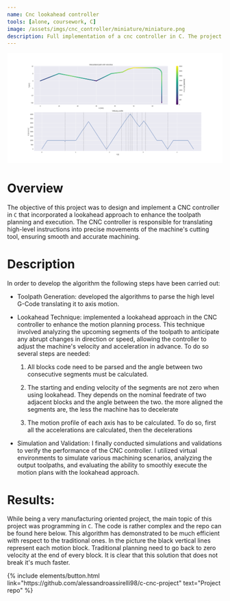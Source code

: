 ```yaml
---
name: Cnc lookahead controller
tools: [alone, coursework, C]
image: /assets/imgs/cnc_controller/miniature/miniature.png
description: Full implementation of a cnc controller in C. The project received maximum grade
---
```


![project_idea](/assets/imgs/cnc_controller/1.png)
# Overview

The objective of this project was to design and implement a CNC controller in `C` that incorporated a lookahead approach to enhance the toolpath planning and execution. The CNC controller is responsible for translating high-level instructions into precise movements of the machine's cutting tool, ensuring smooth and accurate machining.

# Description
In order to develop the algorithm the following steps have been carried out:
- Toolpath Generation: developed the algorithms to parse the high level G-Code translating it to axis motion.

- Lookahead Technique: implemented a lookahead approach in the CNC controller to enhance the motion planning process. This technique involved analyzing the upcoming segments of the toolpath to anticipate any abrupt changes in direction or speed, allowing the controller to adjust the machine's velocity and acceleration in advance. To do so several steps are needed:

    1. All blocks code need to be parsed and the angle between two consecutive segments must be calculated.

    2. The starting and ending velocity of the segments are not zero when using lookahead. They depends on the nominal feedrate of two adjacent blocks and the angle between the two. the more aligned the segments are, the less the machine has to decelerate
    
    3. The motion profile of each axis has to be calculated. To do so, first all the accelerations are calculated, then the decelerations

- Simulation and Validation: I finally conducted simulations and validations to verify the performance of the CNC controller. I utilized virtual environments to simulate various machining scenarios, analyzing the output toolpaths, and evaluating the ability to smoothly execute the motion plans with the lookahead approach.

# Results:
While being a very manufacturing oriented project, the main topic of this project was programming in `C`. The code is rather complex and the repo can be found here below.
This algorithm has demonstrated to be much efficient with respect to the traditional ones.
In the picture the black vertical lines represent each motion block. Traditional planning need to go back to zero velocity at the end of every block. It is clear that this solution that does not break it's much faster. 

<div class="flex-parent jc-center">
{% include elements/button.html link="https://github.com/alessandroassirelli98/c-cnc-project" text="Project repo" %}
</div>